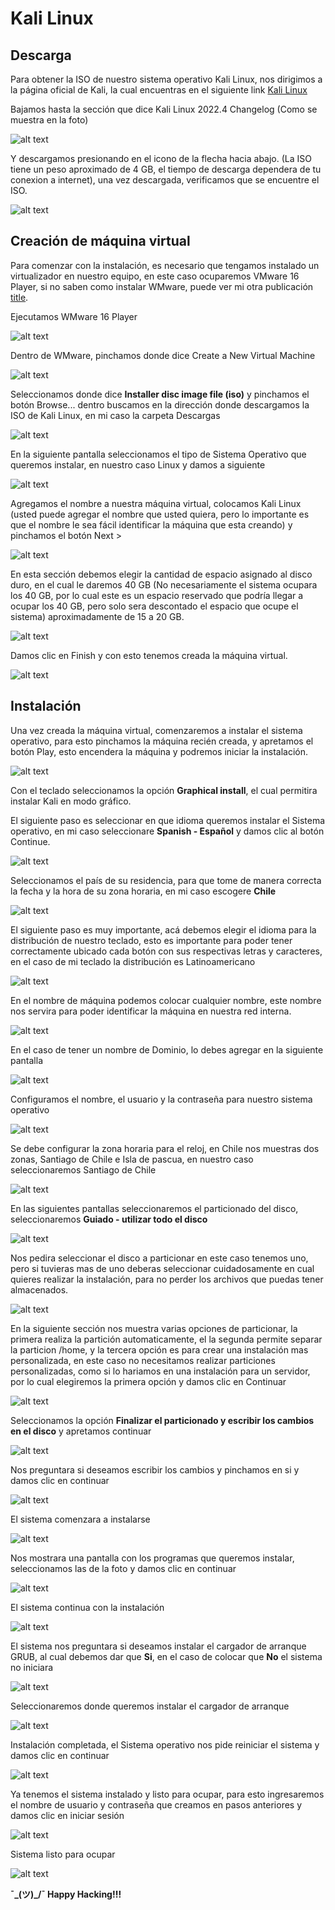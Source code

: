 # Kali Linux

## Descarga

Para obtener la ISO de nuestro sistema operativo Kali Linux, nos dirigimos a la página oficial de Kali, la cual encuentras en el siguiente link [Kali Linux](https://www.kali.org/get-kali/#kali-installer-images)

Bajamos hasta la sección que dice Kali Linux 2022.4 Changelog (Como se muestra en la foto)

![alt text](https://github.com/fpardot/Kali/blob/161407f4d4992be149e482badefbb8530a0b9f01/img/2.png)

Y descargamos presionando en el icono de la flecha hacia abajo. (La ISO tiene un peso aproximado de 4 GB, el tiempo de descarga dependera de tu conexion a internet), una vez descargada, verificamos que se encuentre el ISO.

![alt text](https://github.com/fpardot/Kali/blob/161407f4d4992be149e482badefbb8530a0b9f01/img/4.png)

## Creación de máquina virtual

Para comenzar con la instalación, es necesario que tengamos instalado un virtualizador en nuestro equipo, en este caso ocuparemos VMware 16 Player, si no saben como instalar WMware, puede ver mi otra publicación [title](https://www.github.com/fpardot/WMware16).

Ejecutamos WMware 16 Player

![alt text](https://github.com/fpardot/Kali/blob/161407f4d4992be149e482badefbb8530a0b9f01/img/5.png)

Dentro de WMware, pinchamos donde dice Create a New Virtual Machine

![alt text](https://github.com/fpardot/Kali/blob/161407f4d4992be149e482badefbb8530a0b9f01/img/6.png)

Seleccionamos donde dice **Installer disc image file (iso)** y pinchamos el botón Browse... dentro buscamos en la dirección donde descargamos la ISO de Kali Linux, en mi caso la carpeta Descargas

![alt text](https://github.com/fpardot/Kali/blob/161407f4d4992be149e482badefbb8530a0b9f01/img/8.png)

En la siguiente pantalla seleccionamos el tipo de Sistema Operativo que queremos instalar, en nuestro caso Linux y damos a siguiente

![alt text](https://github.com/fpardot/Kali/blob/161407f4d4992be149e482badefbb8530a0b9f01/img/9.png)

Agregamos el nombre a nuestra máquina virtual, colocamos Kali Linux (usted puede agregar el nombre que usted quiera, pero lo importante es que el nombre le sea fácil identificar la máquina que esta creando) y pinchamos el botón Next >

![alt text](https://github.com/fpardot/Kali/blob/161407f4d4992be149e482badefbb8530a0b9f01/img/10.png)

En esta sección debemos elegir la cantidad de espacio asignado al disco duro, en el cual le daremos 40 GB (No necesariamente el sistema ocupara los 40 GB, por lo cual este es un espacio reservado que podría llegar a ocupar los 40 GB, pero solo sera descontado el espacio que ocupe el sistema) aproximadamente de 15 a 20 GB.

![alt text](https://github.com/fpardot/Kali/blob/161407f4d4992be149e482badefbb8530a0b9f01/img/11.png)

Damos clic en Finish y con esto tenemos creada la máquina virtual.

![alt text](https://github.com/fpardot/Kali/blob/161407f4d4992be149e482badefbb8530a0b9f01/img/13.png)

## Instalación

Una vez creada la máquina virtual, comenzaremos a instalar el sistema operativo, para esto pinchamos la máquina recién creada, y apretamos el botón Play, esto encendera la máquina y podremos iniciar la instalación.

![alt text](https://github.com/fpardot/Kali/blob/161407f4d4992be149e482badefbb8530a0b9f01/img/14.png)

Con el teclado seleccionamos la opción **Graphical install**, el cual permitira instalar Kali en modo gráfico.

El siguiente paso es seleccionar en que idioma queremos instalar el Sistema operativo, en mi caso seleccionare **Spanish - Español** y damos clic al botón Continue.

![alt text](https://github.com/fpardot/Kali/blob/161407f4d4992be149e482badefbb8530a0b9f01/img/15.png)

Seleccionamos el país de su residencia, para que tome de manera correcta la fecha y la hora de su zona horaria, en mi caso escogere **Chile**

![alt text](https://github.com/fpardot/Kali/blob/161407f4d4992be149e482badefbb8530a0b9f01/img/16.png)

El siguiente paso es muy importante, acá debemos elegir el idioma para la distribución de nuestro teclado, esto es importante para poder tener correctamente ubicado cada botón con sus respectivas letras y caracteres, en el caso de mi teclado la distribución es Latinoamericano

![alt text](https://github.com/fpardot/Kali/blob/161407f4d4992be149e482badefbb8530a0b9f01/img/17.png)

En el nombre de máquina podemos colocar cualquier nombre, este nombre nos servira para poder identificar la máquina en nuestra red interna.

![alt text](https://github.com/fpardot/Kali/blob/161407f4d4992be149e482badefbb8530a0b9f01/img/19.png)

En el caso de tener un nombre de Dominio, lo debes agregar en la siguiente pantalla

![alt text](https://github.com/fpardot/Kali/blob/161407f4d4992be149e482badefbb8530a0b9f01/img/20.png)

Configuramos el nombre, el usuario y la contraseña para nuestro sistema operativo

![alt text](https://github.com/fpardot/Kali/blob/161407f4d4992be149e482badefbb8530a0b9f01/img/23.png)

Se debe configurar la zona horaria para el reloj, en Chile nos muestras dos zonas, Santiago de Chile e Isla de pascua, en nuestro caso seleccionaremos Santiago de Chile

![alt text](https://github.com/fpardot/Kali/blob/161407f4d4992be149e482badefbb8530a0b9f01/img/24.png)

En las siguientes pantallas seleccionaremos el particionado del disco, seleccionaremos **Guiado - utilizar todo el disco**

![alt text](https://github.com/fpardot/Kali/blob/161407f4d4992be149e482badefbb8530a0b9f01/img/25.png)

Nos pedira seleccionar el disco a particionar en este caso tenemos uno, pero si tuvieras mas de uno deberas seleccionar cuidadosamente en cual quieres realizar la instalación, para no perder los archivos que puedas tener almacenados.

![alt text](https://github.com/fpardot/Kali/blob/161407f4d4992be149e482badefbb8530a0b9f01/img/26.png)

En la siguiente sección nos muestra varias opciones de particionar, la primera realiza la partición automaticamente, el la segunda permite separar la particion /home, y la tercera opción es para crear una instalación mas personalizada, en este caso no necesitamos realizar particiones personalizadas, como si lo hariamos en una instalación para un servidor, por lo cual elegiremos la primera opción y damos clic en Continuar

![alt text](https://github.com/fpardot/Kali/blob/161407f4d4992be149e482badefbb8530a0b9f01/img/27.png)

Seleccionamos la opción **Finalizar el particionado y escribir los cambios en el disco** y apretamos continuar

![alt text](https://github.com/fpardot/Kali/blob/161407f4d4992be149e482badefbb8530a0b9f01/img/28.png)

Nos preguntara si deseamos escribir los cambios y pinchamos en si y damos clic en continuar

![alt text](https://github.com/fpardot/Kali/blob/161407f4d4992be149e482badefbb8530a0b9f01/img/29.png)

El sistema comenzara a instalarse

![alt text](https://github.com/fpardot/Kali/blob/161407f4d4992be149e482badefbb8530a0b9f01/img/30.png)

Nos mostrara una pantalla con los programas que queremos instalar, seleccionamos las de la foto y damos clic en continuar

![alt text](https://github.com/fpardot/Kali/blob/161407f4d4992be149e482badefbb8530a0b9f01/img/31.png)

El sistema continua con la instalación

![alt text](https://github.com/fpardot/Kali/blob/161407f4d4992be149e482badefbb8530a0b9f01/img/32.png)

El sistema nos preguntara si deseamos instalar el cargador de arranque GRUB, al cual debemos dar que **Si**, en el caso de colocar que **No** el sistema no iniciara

![alt text](https://github.com/fpardot/Kali/blob/161407f4d4992be149e482badefbb8530a0b9f01/img/33.png)

Seleccionaremos donde queremos instalar el cargador de arranque

![alt text](https://github.com/fpardot/Kali/blob/161407f4d4992be149e482badefbb8530a0b9f01/img/34.png)

Instalación completada, el Sistema operativo nos pide reiniciar el sistema y damos clic en continuar

![alt text](https://github.com/fpardot/Kali/blob/161407f4d4992be149e482badefbb8530a0b9f01/img/36.png)

Ya tenemos el sistema instalado y listo para ocupar, para esto ingresaremos el nombre de usuario y contraseña que creamos en pasos anteriores y damos clic en iniciar sesión

![alt text](https://github.com/fpardot/Kali/blob/161407f4d4992be149e482badefbb8530a0b9f01/img/37.png)

Sistema listo para ocupar

![alt text](https://github.com/fpardot/Kali/blob/161407f4d4992be149e482badefbb8530a0b9f01/img/38.png)

**¯\_(ツ)_/¯ Happy Hacking!!!**